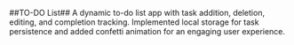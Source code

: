 ##TO-DO List##
A  dynamic to-do list app with task addition, deletion, editing, and completion tracking.
Implemented local storage for task persistence and added confetti animation for an engaging user experience.
